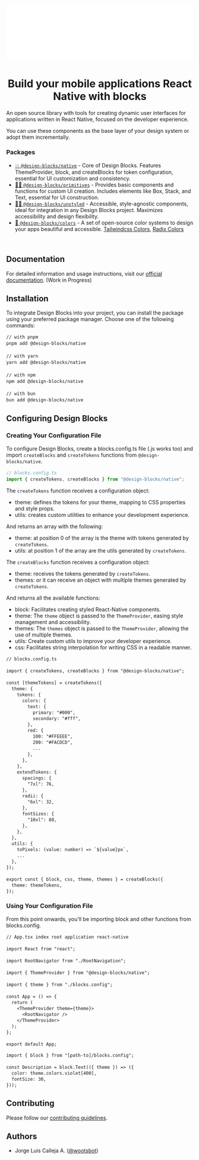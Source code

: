 ![design-blocks](./docs/preview_beta.png)

<h1 align="center">
  Build your mobile applications React Native with blocks
</h1>

An open source library with tools for creating dynamic user interfaces for applications written in React Native, focused on the developer experience.

You can use these components as the base layer of your design system or adopt them incrementally.

### Packages

- [💥 `@design-blocks/native`](https://github.com/openkitrun/design-blocks/tree/main/packages/native) - Core of Design Blocks. Features ThemeProvider, block, and createBlocks for token configuration, essential for UI customization and consistency.
- [🏄‍♀️ `@design-blocks/primitives`](https://github.com/openkitrun/design-blocks/tree/main/packages/%40blocks-primitives) -
  Provides basic components and functions for custom UI creation. Includes elements like Box, Stack, and Text, essential for UI construction.
- [🏄‍♀️ `@design-blocks/unstyled`](https://github.com/openkitrun/design-blocks/tree/main/packages/%40blocks-unstyled) -
  Accessible, style-agnostic components, ideal for integration in any Design Blocks project. Maximizes accessibility and design flexibility.
- [💅 `@design-blocks/colors`](https://github.com/openkitrun/design-blocks/tree/main/packages/%40blocks-colors) - A set of
  open-source color systems to design your apps beautiful and accessible.
  [Tailwindcss Colors](https://tailwindcss.com/docs/customizing-colors), [Radix Colors](https://www.radix-ui.com/colors)

<br/>

## Documentation

For detailed information and usage instructions, visit our [official documentation](https://designblocks.dev). (Work in Progress)

## Installation

To integrate Design Blocks into your project, you can install the package using your preferred package manager. Choose one of the following commands:

```sh
// with pnpm
pnpm add @design-blocks/native

// with yarn
yarn add @design-blocks/native

// with npm
npm add @design-blocks/native

// with bun
bun add @design-blocks/native
```

## Configuring Design Blocks

### Creating Your Configuration File

To configure Design Blocks, create a blocks.config.ts file (.js works too) and import `createBlocks` and `createTokens` functions from `@design-blocks/native`.

```ts
// blocks.config.ts
import { createTokens, createBlocks } from "@design-blocks/native";
```

The `createTokens` function receives a configuration object:

- theme: defines the tokens for your theme, mapping to CSS properties and style props.
- utils: creates custom utilities to enhance your development experience.

And returns an array with the following:

- theme: at position 0 of the array is the theme with tokens generated by `createTokens`.
- utils: at position 1 of the array are the utils generated by `createTokens`.

The `createBlocks` function receives a configuration object:

- theme: receives the tokens generated by `createTokens`.
- themes: or it can receive an object with multiple themes generated by `createTokens`.

And returns all the available functions:

- block: Facilitates creating styled React-Native components.
- theme: The `theme` object is passed to the `ThemeProvider`, easing style management and accessibility.
- themes: The `themes` object is passed to the `ThemeProvider`, allowing the use of multiple themes.
- utils: Create custom utils to improve your developer experience.
- css: Facilitates string interpolation for writing CSS in a readable manner.

```tsx
// blocks.config.ts

import { createTokens, createBlocks } from "@design-blocks/native";

const [themeTokens] = createTokens({
  theme: {
    tokens: {
      colors: {
        text: {
          primary: "#000",
          secondary: "#fff",
        },
        red: {
          100: "#FFEEEE",
          200: "#FACDCD",
          ...
        },
      },
    },
    extendTokens: {
      spacings: {
        "7xl": 76,
      },
      radii: {
        "6xl": 32,
      },
      fontSizes: {
        "10xl": 80,
      },
    },
  },
  utils: {
    toPixels: (value: number) => `${value}px`,
    ...
  },
});

export const { block, css, theme, themes } = createBlocks({
  theme: themeTokens,
});
```

### Using Your Configuration File

From this point onwards, you'll be importing block and other functions from blocks.config.

```tsx
// App.tsx index root application react-native

import React from "react";

import RootNavigator from "./RootNavigation";

import { ThemeProvider } from "@design-blocks/native";

import { theme } from "./blocks.config";

const App = () => {
  return (
    <ThemeProvider theme={theme}>
      <RootNavigator />
    </ThemeProvider>
  );
};

export default App;
```

```tsx
import { block } from "[path-to]/blocks.config";

const Description = block.Text(({ theme }) => ({
  color: theme.colors.violet[400],
  fontSize: 30,
}));
```

## Contributing

Please follow our [contributing guidelines](./.github/CONTRIBUTING.md).

## Authors

- Jorge Luis Calleja A. ([@wootsbot](https://twitter.com/wootsbot))
